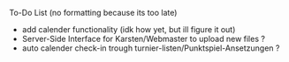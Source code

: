 To-Do List
(no formatting because its too late)

- add calender functionality (idk how yet, but ill figure it out)
- Server-Side Interface for Karsten/Webmaster to upload new files ?
- auto calender check-in trough turnier-listen/Punktspiel-Ansetzungen ?
